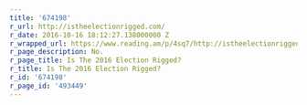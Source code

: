 ```yaml
---
title: '674198'
r_url: http://istheelectionrigged.com/
r_date: 2016-10-16 18:12:27.138000000 Z
r_wrapped_url: https://www.reading.am/p/4sq7/http://istheelectionrigged.com/
r_page_description: No.
r_page_title: Is The 2016 Election Rigged?
r_title: Is The 2016 Election Rigged?
r_id: '674198'
r_page_id: '493449'
---
```


